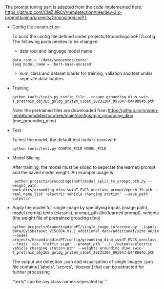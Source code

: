 The prompt tuning part is adapted from the code implemented here:
https://github.com/CMZJIRCV/mmdetection/tree/dev-3.x-prompttuning/projects/GroundingdinoPT 

* Config file construction

    To build the config file defined under projects/GroundingdinoPT/config. The following parts needes to be changed:
    - data root and language model name

    ```
    data_root = '/data/sequences/coco/'
    lang_model_name = 'bert-base-uncased'
    ```
    - num_class and dataset loader for training, valiation and test under seperate data loaders


* Training

    ```
    python tools/train.py config_file --resume grounding_dino_swin-t_pretrain_obj365_goldg_grit9m_v3det_20231204_095047-b448804b.pth 
    ```
    Note: the pretrained files are downloaded from https://github.com/open-mmlab/mmdetection/tree/main/configs/mm_grounding_dino (mm_grounding_dino)

* Test

    To test the model, the default test tools is used with 
    ```
    python tools/test.py CONFIG_FILE MODEL_FILE 
    ```
    
* Model Slicing

    After training, the model must be sliced to seperate the learned prompt and the saved model weight. An example usage is:

    ```
     python projects/GroundingdinoPT/model_split_to_prompt_pth.py --weight_path work_dirs/grounding_dino_swinT_EVCS_oneclass_prompt/epoch_39.pth --real_name_list 'electric vehicle charging station' --save_path outputs/
    ```

* Apply the model for single image
    by specifying inputs (image path), model (config) texts (classes), prompt_pth (the learned prompt), weights (the weight file of pretrained grouding dino) 

    ```
    python projects/GroundingdinoPT/single_image_inference.py --inputs data/EVCSDataset_VISCODA_V1.1_additional_data/additional/site_46/image_additional000460.jpg --model projects/GroundingdinoPT/config/grounding_dino_swinT_EVCS_oneclass_prompt.py  --texts 'car. traffic sign' --prompt_pth '../../outputs/electric vehicle charging station.pth' --weights grounding_dino_swin-t_pretrain_obj365_goldg_grit9m_v3det_20231204_095047-b448804b.pth
    ```
    The output are detection .json and visualization of single images
    .json file contains ['labels', 'scores', 'bboxes'] that can be extracted for further processing

    "texts" can be any class names seperated by '.'
    <!--
    Question: How do they join the text embeddings to get the final prediction?
    

    BaseModel -> BaseDetector -> DetectionTransformer -> DeformableDETR -> DINO -> GroudingDINO forward()
    .predict() is called

    for languge model, the prompt length of learned embedding is 10 and it is stiched with the input text features (like for other classes)
    -->


